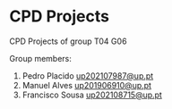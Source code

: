 # CPD Projects

CPD Projects of group T04 G06

Group members:

1. Pedro Placido up202107987@up.pt
2. Manuel Alves up201906910@up.pt
3. Francisco Sousa up202108715@up.pt

